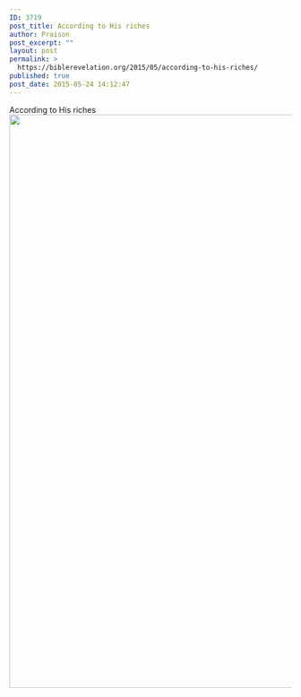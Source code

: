 ```yaml
---
ID: 3719
post_title: According to His riches
author: Praison
post_excerpt: ""
layout: post
permalink: >
  https://biblerevelation.org/2015/05/according-to-his-riches/
published: true
post_date: 2015-05-24 14:12:47
---
```

According to His riches
<a href="http://biblerevelation.org/wp-content/uploads/2015/05/Image-1.jpg" rel="attachment wp-att-3721"><img src="http://biblerevelation.org/wp-content/uploads/2015/05/Image-1.jpg" alt="" title="image-1-jpg" width="1024" height="1024" class="alignnone size-full wp-image-3721" /></a>
